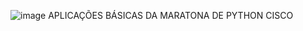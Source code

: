 ![image](https://github.com/maari95/python-basico/assets/106203918/e30481e8-7b92-407a-a257-7cd09fb6d8bb)
                        APLICAÇÕES BÁSICAS DA MARATONA DE PYTHON CISCO

